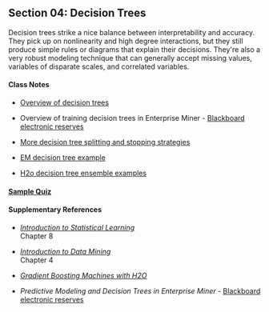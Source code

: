 ## Section 04: Decision Trees

Decision trees strike a nice balance between interpretability and accuracy. They pick up on nonlinearity and high degree interactions, but they still produce simple rules or diagrams that explain their decisions. They're also a very robust modeling technique that can generally accept missing values, variables of disparate scales, and correlated variables.

#### Class Notes

* [Overview of decision trees](notes/instructor_notes.pdf)

* Overview of training decision trees in Enterprise Miner - [Blackboard electronic reserves](https://blackboard.gwu.edu)

* [More decision tree splitting and stopping strategies](notes/tan_notes.pdf)

* [EM decision tree example](xml/04_decision_trees.xml)

* [H2o decision tree ensemble examples](http://nbviewer.jupyter.org/github/jphall663/GWU_data_mining/blob/master/04_decision_trees/src/py_part_4_decision_tree_ensembles.ipynb)

#### [Sample Quiz](quiz/sample/quiz_4.pdf)

#### Supplementary References

* [*Introduction to Statistical Learning*](http://www-bcf.usc.edu/~gareth/ISL/ISLR%20Fourth%20Printing.pdf)</br>
Chapter 8

* [*Introduction to Data Mining*](http://www-users.cs.umn.edu/~kumar/dmbook/ch4.pdf)</br>
Chapter 4

* [*Gradient Boosting Machines with H2O*](http://h2o-release.s3.amazonaws.com/h2o/rel-tverberg/5/docs-website/h2o-docs/booklets/GBMBooklet.pdf)

* *Predictive Modeling and Decision Trees in Enterprise Miner* - [Blackboard electronic reserves](https://blackboard.gwu.edu)
